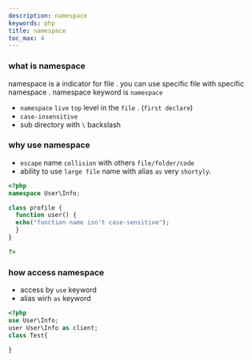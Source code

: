 ```yaml
---
description: namespace
keywords: php
title: namespace
toc_max: 4
---
```


### what is namespace

namespace is a indicator for file  . you can use specific file with specific namespace . namespace keyword is `namespace`

* `namespace` `live` `top` level in the `file` . (`first declare`)
* `case-insensitive`
* sub directory with `\` backslash

### why use namespace

* `escape` name `collision` with others `file/folder/code`
* ability to use `large file` name with alias `as` very `shortyly`.

```php
<?php
namespace User\Info;

class profile {
  function user() {
  echo("function name isn't case-sensitive");
  }
}

?>
```

### how access namespace

* access by `use` keyword
* alias wirh `as` keyword

```php
<?php
use User\Info;
user User\Info as client;
class Test{

}
```
